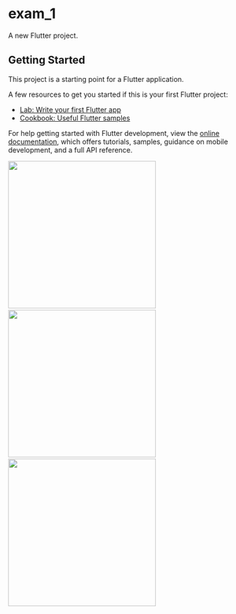 # exam_1

A new Flutter project.

## Getting Started

This project is a starting point for a Flutter application.

A few resources to get you started if this is your first Flutter project:

- [Lab: Write your first Flutter app](https://docs.flutter.dev/get-started/codelab)
- [Cookbook: Useful Flutter samples](https://docs.flutter.dev/cookbook)

For help getting started with Flutter development, view the
[online documentation](https://docs.flutter.dev/), which offers tutorials,
samples, guidance on mobile development, and a full API reference.

<img src="https://user-images.githubusercontent.com/114163756/224525225-3d30b546-1025-4868-a3ac-197b72f261df.png" width="300px"> &nbsp; <img src="https://user-images.githubusercontent.com/114163756/224525250-ccee9226-d640-4a7e-ab22-ef6deb27d4d0.png" width="300px"> &nbsp; <img src="https://user-images.githubusercontent.com/114163756/224525280-1874f128-6672-44f3-bb87-3a49c4678967.png" width="300px">
